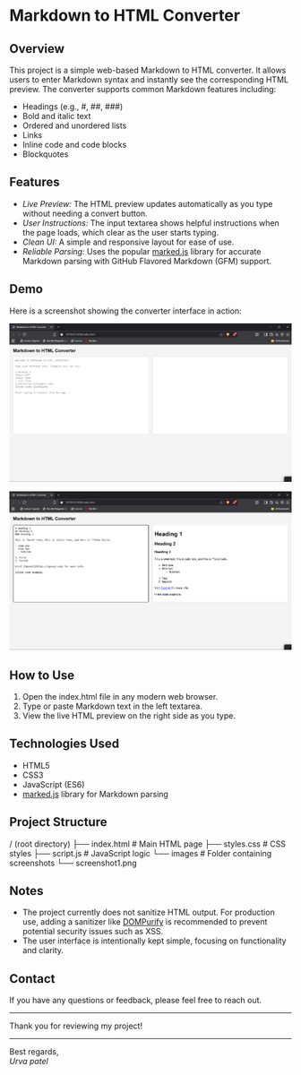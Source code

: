 # Markdown to HTML Converter

## Overview

This project is a simple web-based Markdown to HTML converter. It allows users to enter Markdown syntax and instantly see the corresponding HTML preview. The converter supports common Markdown features including:

- Headings (e.g., #, ##, ###)  
- Bold and italic text  
- Ordered and unordered lists  
- Links  
- Inline code and code blocks  
- Blockquotes  

## Features

- *Live Preview:* The HTML preview updates automatically as you type without needing a convert button.  
- *User Instructions:* The input textarea shows helpful instructions when the page loads, which clear as the user starts typing.  
- *Clean UI:* A simple and responsive layout for ease of use.  
- *Reliable Parsing:* Uses the popular [marked.js](https://github.com/markedjs/marked) library for accurate Markdown parsing with GitHub Flavored Markdown (GFM) support.

## Demo

Here is a screenshot showing the converter interface in action:

![Markdown Converter Screenshot](SS1.png)

![After](SS2.png)


## How to Use

1. Open the index.html file in any modern web browser.  
2. Type or paste Markdown text in the left textarea.  
3. View the live HTML preview on the right side as you type.  

## Technologies Used

- HTML5  
- CSS3  
- JavaScript (ES6)  
- [marked.js](https://github.com/markedjs/marked) library for Markdown parsing  

## Project Structure

/ (root directory) ├── index.html      # Main HTML page
├── styles.css      # CSS styles
├── script.js       # JavaScript logic
└── images          # Folder containing screenshots
└── screenshot1.png

## Notes

- The project currently does not sanitize HTML output. For production use, adding a sanitizer like [DOMPurify](https://github.com/cure53/DOMPurify) is recommended to prevent potential security issues such as XSS.  
- The user interface is intentionally kept simple, focusing on functionality and clarity.  

## Contact

If you have any questions or feedback, please feel free to reach out.

---

Thank you for reviewing my project!

---

Best regards,  
*Urva patel*

